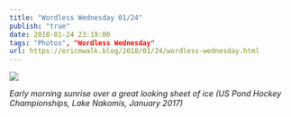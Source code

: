 ```yaml
---
title: "Wordless Wednesday 01/24"
publish: "true"
date: 2018-01-24 23:19:00
tags: "Photos", "Wordless Wednesday"
url: https://ericmwalk.blog/2018/01/24/wordless-wednesday.html
---
```


![](https://ericmwalk.blog/uploads/2024/img-9959.jpg)

*Early morning sunrise over a great looking sheet of ice (US Pond Hockey Championships, Lake Nakomis, January 2017)*